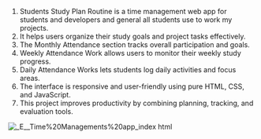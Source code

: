 1. Students Study Plan Routine is a time management web app for students and developers and general all students use to work my projects.
2. It helps users organize their study goals and project tasks effectively.
3. The Monthly Attendance section tracks overall participation and goals.
4. Weekly Attendance Work allows users to monitor their weekly study progress.
5. Daily Attendance Works lets students log daily activities and focus areas.
6. The interface is responsive and user-friendly using pure HTML, CSS, and JavaScript.
7. This project improves productivity by combining planning, tracking, and evaluation tools.


![_E__Time%20Managements%20app_index html](https://github.com/user-attachments/assets/50c267b1-4773-46a8-b29b-815f0784a7e4) 

